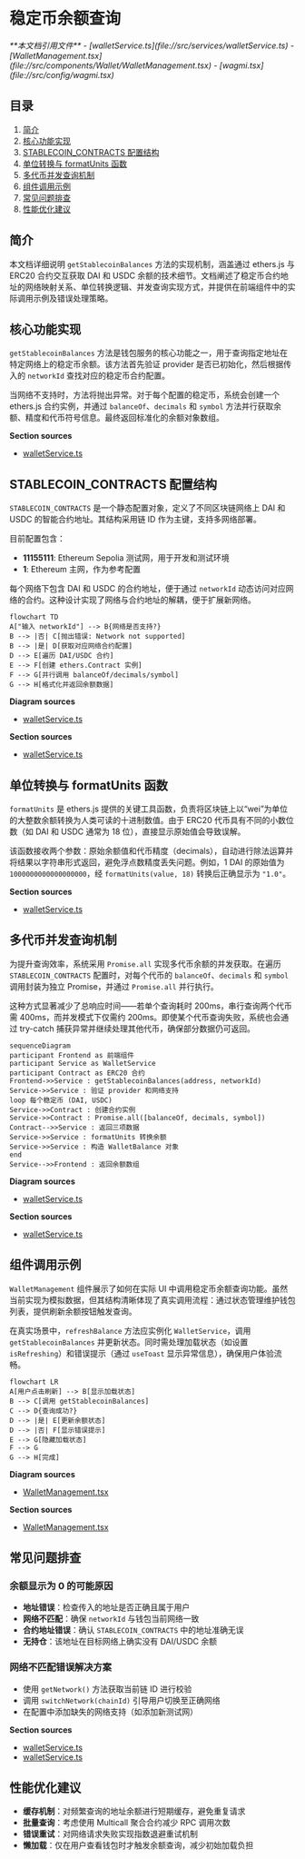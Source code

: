 # 稳定币余额查询

<cite>
**本文档引用文件**  
- [walletService.ts](file://src/services/walletService.ts)
- [WalletManagement.tsx](file://src/components/Wallet/WalletManagement.tsx)
- [wagmi.tsx](file://src/config/wagmi.tsx)
</cite>

## 目录
1. [简介](#简介)
2. [核心功能实现](#核心功能实现)
3. [STABLECOIN_CONTRACTS 配置结构](#stablecoin_contracts-配置结构)
4. [单位转换与 formatUnits 函数](#单位转换与-formatunits-函数)
5. [多代币并发查询机制](#多代币并发查询机制)
6. [组件调用示例](#组件调用示例)
7. [常见问题排查](#常见问题排查)
8. [性能优化建议](#性能优化建议)

## 简介
本文档详细说明 `getStablecoinBalances` 方法的实现机制，涵盖通过 ethers.js 与 ERC20 合约交互获取 DAI 和 USDC 余额的技术细节。文档阐述了稳定币合约地址的网络映射关系、单位转换逻辑、并发查询实现方式，并提供在前端组件中的实际调用示例及错误处理策略。

## 核心功能实现
`getStablecoinBalances` 方法是钱包服务的核心功能之一，用于查询指定地址在特定网络上的稳定币余额。该方法首先验证 provider 是否已初始化，然后根据传入的 `networkId` 查找对应的稳定币合约配置。

当网络不支持时，方法将抛出异常。对于每个配置的稳定币，系统会创建一个 ethers.js 合约实例，并通过 `balanceOf`、`decimals` 和 `symbol` 方法并行获取余额、精度和代币符号信息。最终返回标准化的余额对象数组。

**Section sources**
- [walletService.ts](file://src/services/walletService.ts#L78-L113)

## STABLECOIN_CONTRACTS 配置结构
`STABLECOIN_CONTRACTS` 是一个静态配置对象，定义了不同区块链网络上 DAI 和 USDC 的智能合约地址。其结构采用链 ID 作为主键，支持多网络部署。

目前配置包含：
- **11155111**: Ethereum Sepolia 测试网，用于开发和测试环境
- **1**: Ethereum 主网，作为参考配置

每个网络下包含 DAI 和 USDC 的合约地址，便于通过 `networkId` 动态访问对应网络的合约。这种设计实现了网络与合约地址的解耦，便于扩展新网络。

```mermaid
flowchart TD
A["输入 networkId"] --> B{网络是否支持?}
B --> |否| C[抛出错误: Network not supported]
B --> |是| D[获取对应网络合约配置]
D --> E[遍历 DAI/USDC 合约]
E --> F[创建 ethers.Contract 实例]
F --> G[并行调用 balanceOf/decimals/symbol]
G --> H[格式化并返回余额数据]
```

**Diagram sources**
- [walletService.ts](file://src/services/walletService.ts#L11-L22)

**Section sources**
- [walletService.ts](file://src/services/walletService.ts#L11-L22)

## 单位转换与 formatUnits 函数
`formatUnits` 是 ethers.js 提供的关键工具函数，负责将区块链上以“wei”为单位的大整数余额转换为人类可读的十进制数值。由于 ERC20 代币具有不同的小数位数（如 DAI 和 USDC 通常为 18 位），直接显示原始值会导致误解。

该函数接收两个参数：原始余额值和代币精度（decimals），自动进行除法运算并将结果以字符串形式返回，避免浮点数精度丢失问题。例如，1 DAI 的原始值为 `1000000000000000000`，经 `formatUnits(value, 18)` 转换后正确显示为 `"1.0"`。

**Section sources**
- [walletService.ts](file://src/services/walletService.ts#L98)

## 多代币并发查询机制
为提升查询效率，系统采用 `Promise.all` 实现多代币余额的并发获取。在遍历 `STABLECOIN_CONTRACTS` 配置时，对每个代币的 `balanceOf`、`decimals` 和 `symbol` 调用封装为独立 Promise，并通过 `Promise.all` 并行执行。

这种方式显著减少了总响应时间——若单个查询耗时 200ms，串行查询两个代币需 400ms，而并发模式下仅需约 200ms。即使某个代币查询失败，系统也会通过 try-catch 捕获异常并继续处理其他代币，确保部分数据仍可返回。

```mermaid
sequenceDiagram
participant Frontend as 前端组件
participant Service as WalletService
participant Contract as ERC20 合约
Frontend->>Service : getStablecoinBalances(address, networkId)
Service->>Service : 验证 provider 和网络支持
loop 每个稳定币 (DAI, USDC)
Service->>Contract : 创建合约实例
Service->>Contract : Promise.all([balanceOf, decimals, symbol])
Contract-->>Service : 返回三项数据
Service->>Service : formatUnits 转换余额
Service->>Service : 构造 WalletBalance 对象
end
Service-->>Frontend : 返回余额数组
```

**Diagram sources**
- [walletService.ts](file://src/services/walletService.ts#L88-L106)

**Section sources**
- [walletService.ts](file://src/services/walletService.ts#L88-L106)

## 组件调用示例
`WalletManagement` 组件展示了如何在实际 UI 中调用稳定币余额查询功能。虽然当前实现为模拟数据，但其结构清晰体现了真实调用流程：通过状态管理维护钱包列表，提供刷新余额按钮触发查询。

在真实场景中，`refreshBalance` 方法应实例化 `WalletService`，调用 `getStablecoinBalances` 并更新状态。同时需处理加载状态（如设置 `isRefreshing`）和错误提示（通过 `useToast` 显示异常信息），确保用户体验流畅。

```mermaid
flowchart LR
A[用户点击刷新] --> B[显示加载状态]
B --> C[调用 getStablecoinBalances]
C --> D{查询成功?}
D --> |是| E[更新余额状态]
D --> |否| F[显示错误提示]
E --> G[隐藏加载状态]
F --> G
G --> H[完成]
```

**Diagram sources**
- [WalletManagement.tsx](file://src/components/Wallet/WalletManagement.tsx#L131-L184)

**Section sources**
- [WalletManagement.tsx](file://src/components/Wallet/WalletManagement.tsx#L131-L184)

## 常见问题排查
### 余额显示为 0 的可能原因
- **地址错误**：检查传入的地址是否正确且属于用户
- **网络不匹配**：确保 `networkId` 与钱包当前网络一致
- **合约地址错误**：确认 `STABLECOIN_CONTRACTS` 中的地址准确无误
- **无持仓**：该地址在目标网络上确实没有 DAI/USDC 余额

### 网络不匹配错误解决方案
- 使用 `getNetwork()` 方法获取当前链 ID 进行校验
- 调用 `switchNetwork(chainId)` 引导用户切换至正确网络
- 在配置中添加缺失的网络支持（如添加新测试网）

**Section sources**
- [walletService.ts](file://src/services/walletService.ts#L82-L84)
- [walletService.ts](file://src/services/walletService.ts#L238-L255)

## 性能优化建议
- **缓存机制**：对频繁查询的地址余额进行短期缓存，避免重复请求
- **批量查询**：考虑使用 Multicall 聚合合约减少 RPC 调用次数
- **错误重试**：对网络请求失败实现指数退避重试机制
- **懒加载**：仅在用户查看钱包时才触发余额查询，减少初始加载负担